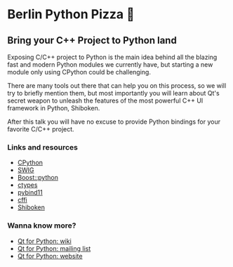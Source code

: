 # Berlin Python Pizza :pizza:

## Bring your C++ Project to Python land

Exposing C/C++ project to Python is the main idea behind all the blazing
fast and modern Python modules we currently have, but starting a new
module only using CPython could be challenging.

There are many tools out there that can help you on this process,
so we will try to briefly mention them, but most importantly
you will learn about Qt's secret weapon to unleash the features of the
most powerful C++ UI framework in Python, Shiboken.

After this talk you will have no excuse to provide Python bindings
for your favorite C/C++ project.

### Links and resources

* [CPython](https://github.com/python/cpython)
* [SWIG](http://www.swig.org/)
* [Boost::python](https://www.boost.org/doc/libs/1_69_0/libs/python/doc/html/index.html)
* [ctypes](https://docs.python.org/3.7/library/ctypes.html)
* [pybind11](https://github.com/pybind/pybind11)
* [cffi](https://cffi.readthedocs.io/en/latest/)
* [Shiboken](https://wiki.qt.io/Qt_for_Python/Shiboken)

### Wanna know more?

* [Qt for Python: wiki](https://pyside.org)
* [Qt for Python: mailing list](https://bit.ly/pyside2)
* [Qt for Python: website](https://qt.io/qt-for-python)

